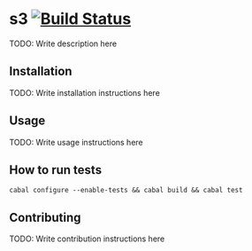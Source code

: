 # s3 [![Build Status](https://travis-ci.org/fujimura/s3.png?branch=master)](https://travis-ci.org/fujimura/s3)

TODO: Write description here

## Installation

TODO: Write installation instructions here

## Usage

TODO: Write usage instructions here

## How to run tests

```
cabal configure --enable-tests && cabal build && cabal test
```

## Contributing

TODO: Write contribution instructions here
